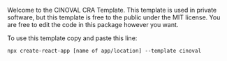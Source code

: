 Welcome to the CINOVAL CRA Template. This template is used in private software, but this template is free to the public under the MIT license. You are free to edit the code in this package however you want.

To use this template copy and paste this line:
```
npx create-react-app [name of app/location] --template cinoval
```